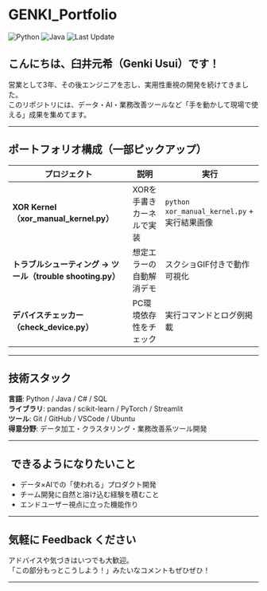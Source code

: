 # GENKI_Portfolio

![Python](https://img.shields.io/badge/Python-3.12-blue)
![Java](https://img.shields.io/badge/Java-⬤-orange)
![Last Update](https://img.shields.io/badge/Last%20Update-2025--08--12-lightgrey)

## こんにちは、臼井元希（Genki Usui）です！
営業として3年、その後エンジニアを志し、実用性重視の開発を続けてきました。  
このリポジトリには、データ・AI・業務改善ツールなど「手を動かして現場で使える」成果を集めてます。

---

## ​ ポートフォリオ構成（一部ピックアップ）
| プロジェクト | 説明 | 実行 |
|---------------|------|------|
| **XOR Kernel（xor_manual_kernel.py）** | XORを手書きカーネルで実装 | `python xor_manual_kernel.py` + 実行結果画像 |
| **トラブルシューティング → ツール（trouble shooting.py）** | 想定エラーの自動解消デモ | スクショGIF付きで動作可視化 |
| **デバイスチェッカー（check_device.py）** | PC環境依存性をチェック | 実行コマンドとログ例掲載 |

---

##  技術スタック
**言語**: Python / Java / C# / SQL  
**ライブラリ**: pandas / scikit-learn / PyTorch / Streamlit  
**ツール**: Git / GitHub / VSCode / Ubuntu  
**得意分野**: データ加工・クラスタリング・業務改善系ツール開発

---

## ​ できるようになりたいこと
- データ×AIでの「使われる」プロダクト開発  
- チーム開発に自然と溶け込む経験を積むこと  
- エンドユーザー視点に立った機能作り

---

##  気軽に Feedback ください 
アドバイスや気づきはいつでも大歓迎。  
「この部分もっとこうしよう！」みたいなコメントもぜひぜひ！

---
